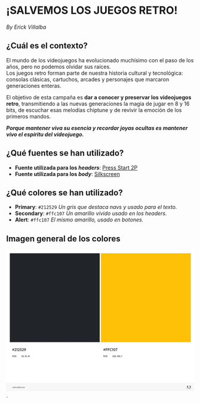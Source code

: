 #  ¡SALVEMOS LOS JUEGOS RETRO!
*By Erick Villalba* 
## ¿Cuál es el contexto?
El mundo de los videojuegos ha evolucionado muchísimo con el paso de los años, pero no podemos olvidar sus raíces.  
Los juegos retro forman parte de nuestra historia cultural y tecnológica: consolas clásicas, cartuchos, arcades y personajes que marcaron generaciones enteras.

El objetivo de esta campaña es **dar a conocer y preservar los videojuegos retro**, transmitiendo a las nuevas generaciones la magia de jugar en 8 y 16 bits, de escuchar esas melodías chiptune y de revivir la emoción de los primeros mandos.

_**Porque mantener viva su esencia y recordar joyas ocultas es mantener vivo el espíritu del videojuego.**_
## ¿Qué fuentes se han utilizado?
- **Fuente utilizada para los _headers_**: [Press Start 2P](https://fonts.google.com/specimen/Press+Start+2P)  
- **Fuente utilizada para los _body_**: [Silkscreen](https://fonts.google.com/specimen/Silkscreen)
## ¿Qué colores se han utilizado?
  - **Primary**: `#212529` _Un gris que destaca navs y usado para el texto._  
  - **Secondary**: `#ffc107` _Un amarillo vívido usado en los headers._
  - **Alert**: `#ffc107` _El mismo amarillo, usado en botones._
## Imagen general de los colores
![Colores Utilizados](https://github.com/erick-villalba/juegos_retro/blob/main/assets/img/AdobeColor-My%20Color%20Theme.jpeg)
.
